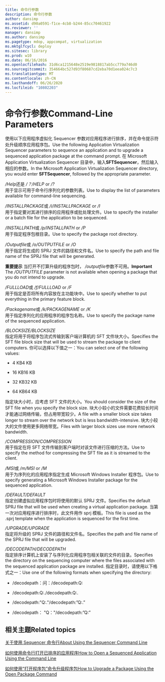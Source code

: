 ```yaml
---
title: 命令行参数
description: 命令行参数
author: dansimp
ms.assetid: d90a0591-f1ce-4cb8-b244-85cc70461922
ms.reviewer: ''
manager: dansimp
ms.author: dansimp
ms.pagetype: mdop, appcompat, virtualization
ms.mktglfcycl: deploy
ms.sitesec: library
ms.prod: w10
ms.date: 06/16/2016
ms.openlocfilehash: 31d6ca1215648e2519e9818817ab5cc779a746d0
ms.sourcegitcommit: 354664bc527d93f80687cd2eba70d1eea024c7c3
ms.translationtype: MT
ms.contentlocale: zh-CN
ms.lasthandoff: 06/26/2020
ms.locfileid: "10802203"
---
```

# <span data-ttu-id="41890-103">命令行参数</span><span class="sxs-lookup"><span data-stu-id="41890-103">Command-Line Parameters</span></span>


<span data-ttu-id="41890-104">使用以下应用程序虚拟化 Sequencer 参数对应用程序进行排序，并在命令提示符处升级顺序应用程序包。</span><span class="sxs-lookup"><span data-stu-id="41890-104">Use the following Application Virtualization Sequencer parameters to sequence an application and to upgrade a sequenced application package at the command prompt.</span></span> <span data-ttu-id="41890-105">在 Microsoft Application Virtualization Sequencer 目录中，输入**SFTSequencer**，然后输入相应的参数。</span><span class="sxs-lookup"><span data-stu-id="41890-105">In the Microsoft Application Virtualization Sequencer directory, you would enter **SFTSequencer**, followed by the appropriate parameter.</span></span>

<a href="" id="-help-or---"></a><span data-ttu-id="41890-106">*/Help*还是 */？*</span><span class="sxs-lookup"><span data-stu-id="41890-106">*/HELP* or */?*</span></span>  
<span data-ttu-id="41890-107">用于显示可用于命令行序列化的参数列表。</span><span class="sxs-lookup"><span data-stu-id="41890-107">Use to display the list of parameters available for command-line sequencing.</span></span>

<a href="" id="-installpackage-or--i"></a><span data-ttu-id="41890-108">*/INSTALLPACKAGE*或 */i*</span><span class="sxs-lookup"><span data-stu-id="41890-108">*/INSTALLPACKAGE* or */I*</span></span>  
<span data-ttu-id="41890-109">用于指定要对其进行排序的应用程序或批处理文件。</span><span class="sxs-lookup"><span data-stu-id="41890-109">Use to specify the installer or a batch file for the application to be sequenced.</span></span>

<a href="" id="-installpath-or--p"></a><span data-ttu-id="41890-110">*/INSTALLPATH*或 */p*</span><span class="sxs-lookup"><span data-stu-id="41890-110">*/INSTALLPATH* or */P*</span></span>  
<span data-ttu-id="41890-111">用于指定程序包根目录。</span><span class="sxs-lookup"><span data-stu-id="41890-111">Use to specify the package root directory.</span></span>

<a href="" id="-outputfile-or--o"></a><span data-ttu-id="41890-112">*/Outputfile*或 */o*</span><span class="sxs-lookup"><span data-stu-id="41890-112">*/OUTPUTFILE* or */O*</span></span>  
<span data-ttu-id="41890-113">用于指定将生成的 SPRJ 文件的路径和文件名。</span><span class="sxs-lookup"><span data-stu-id="41890-113">Use to specify the path and file name of the SPRJ file that will be generated.</span></span>

<span data-ttu-id="41890-114">**重要提示** 当打开不打算升级的程序包时， */outputfile*参数不可用。</span><span class="sxs-lookup"><span data-stu-id="41890-114">**Important** The */OUTPUTFILE* parameter is not available when opening a package that you do not intend to upgrade.</span></span>

 

<a href="" id="-fullload-or--f"></a><span data-ttu-id="41890-115">*/FULLLOAD*或 */f*</span><span class="sxs-lookup"><span data-stu-id="41890-115">*/FULLLOAD* or */F*</span></span>  
<span data-ttu-id="41890-116">用于指定是否将所有内容放在主功能块中。</span><span class="sxs-lookup"><span data-stu-id="41890-116">Use to specify whether to put everything in the primary feature block.</span></span>

<a href="" id="-packagename-or--k"></a><span data-ttu-id="41890-117">*/Packagename*或 */k*</span><span class="sxs-lookup"><span data-stu-id="41890-117">*/PACKAGENAME* or */K*</span></span>  
<span data-ttu-id="41890-118">用于指定序列化的应用程序的程序包名称。</span><span class="sxs-lookup"><span data-stu-id="41890-118">Use to specify the package name of the sequenced application.</span></span>

<a href="" id="-blocksize"></a>*<span data-ttu-id="41890-119">/BLOCKSIZE</span><span class="sxs-lookup"><span data-stu-id="41890-119">/BLOCKSIZE</span></span>*  
<span data-ttu-id="41890-120">指定将用于将程序包流式传输到客户端计算机的 SFT 文件块大小。</span><span class="sxs-lookup"><span data-stu-id="41890-120">Specifies the SFT file block size that will be used to stream the package to client computers.</span></span> <span data-ttu-id="41890-121">你可以选择以下值之一：</span><span class="sxs-lookup"><span data-stu-id="41890-121">You can select one of the following values:</span></span>

-   <span data-ttu-id="41890-122">4 KB</span><span class="sxs-lookup"><span data-stu-id="41890-122">4 KB</span></span>

-   <span data-ttu-id="41890-123">16 KB</span><span class="sxs-lookup"><span data-stu-id="41890-123">16 KB</span></span>

-   <span data-ttu-id="41890-124">32 KB</span><span class="sxs-lookup"><span data-stu-id="41890-124">32 KB</span></span>

-   <span data-ttu-id="41890-125">64 KB</span><span class="sxs-lookup"><span data-stu-id="41890-125">64 KB</span></span>

<span data-ttu-id="41890-126">指定块大小时，应考虑 SFT 文件的大小。</span><span class="sxs-lookup"><span data-stu-id="41890-126">You should consider the size of the SFT file when you specify the block size.</span></span> <span data-ttu-id="41890-127">块大小较小的文件需要花费较长时间才能通过网络传输，但占用带宽较少。</span><span class="sxs-lookup"><span data-stu-id="41890-127">A file with a smaller block size takes longer to stream over the network but is less bandwidth-intensive.</span></span> <span data-ttu-id="41890-128">块大小较大的文件使用更多网络带宽。</span><span class="sxs-lookup"><span data-stu-id="41890-128">Files with larger block sizes use more network bandwidth.</span></span>

<a href="" id="-compression"></a>*<span data-ttu-id="41890-129">/COMPRESSION</span><span class="sxs-lookup"><span data-stu-id="41890-129">/COMPRESSION</span></span>*  
<span data-ttu-id="41890-130">用于指定在将 SFT 文件传输到客户端时对该文件进行压缩的方法。</span><span class="sxs-lookup"><span data-stu-id="41890-130">Use to specify the method for compressing the SFT file as it is streamed to the client.</span></span>

<a href="" id="-msi-or--m"></a><span data-ttu-id="41890-131">*/MSI*或 */m*</span><span class="sxs-lookup"><span data-stu-id="41890-131">*/MSI* or */M*</span></span>  
<span data-ttu-id="41890-132">用于为序列化的应用程序指定生成 Microsoft Windows Installer 程序包。</span><span class="sxs-lookup"><span data-stu-id="41890-132">Use to specify generating a Microsoft Windows Installer package for the sequenced application.</span></span>

<a href="" id="-default"></a>*<span data-ttu-id="41890-133">/DEFAULT</span><span class="sxs-lookup"><span data-stu-id="41890-133">/DEFAULT</span></span>*  
<span data-ttu-id="41890-134">指定创建虚拟应用程序包时将使用的默认 SPRJ 文件。</span><span class="sxs-lookup"><span data-stu-id="41890-134">Specifies the default SPRJ file that will be used when creating a virtual application package.</span></span> <span data-ttu-id="41890-135">当第一次对应用程序进行排序时，此文件用作 sprj 模板。</span><span class="sxs-lookup"><span data-stu-id="41890-135">This file is used as the .sprj template when the application is sequenced for the first time.</span></span>

<a href="" id="-upgrade"></a>*<span data-ttu-id="41890-136">/UPGRADE</span><span class="sxs-lookup"><span data-stu-id="41890-136">/UPGRADE</span></span>*  
<span data-ttu-id="41890-137">指定将升级的 SPRJ 文件的路径和文件名。</span><span class="sxs-lookup"><span data-stu-id="41890-137">Specifies the path and file name of the SPRJ file that will be upgraded.</span></span>

<a href="" id="-decodepath"></a>*<span data-ttu-id="41890-138">/DECODEPATH</span><span class="sxs-lookup"><span data-stu-id="41890-138">/DECODEPATH</span></span>*  
<span data-ttu-id="41890-139">指定排序计算机上安装了与序列化应用程序包相关联的文件的目录。</span><span class="sxs-lookup"><span data-stu-id="41890-139">Specifies the directory on the sequencing computer where the files associated with the sequenced application package are installed.</span></span> <span data-ttu-id="41890-140">指定目录时，请使用以下格式之一：</span><span class="sxs-lookup"><span data-stu-id="41890-140">Use one of the following formats when specifying the directory:</span></span>

-   <span data-ttu-id="41890-141">/decodepath：问：</span><span class="sxs-lookup"><span data-stu-id="41890-141">/decodepath:Q:</span></span>

-   <span data-ttu-id="41890-142">/decodepath:Q:.</span><span class="sxs-lookup"><span data-stu-id="41890-142">/decodepath:Q:.</span></span>

-   <span data-ttu-id="41890-143">/decodepath:"Q:."</span><span class="sxs-lookup"><span data-stu-id="41890-143">/decodepath:”Q:.”</span></span>

-   <span data-ttu-id="41890-144">/decodepath： "Q："</span><span class="sxs-lookup"><span data-stu-id="41890-144">/decodepath:”Q:”</span></span>

## <span data-ttu-id="41890-145">相关主题</span><span class="sxs-lookup"><span data-stu-id="41890-145">Related topics</span></span>


[<span data-ttu-id="41890-146">关于使用 Sequencer 命令行</span><span class="sxs-lookup"><span data-stu-id="41890-146">About Using the Sequencer Command Line</span></span>](about-using-the-sequencer-command-line.md)

[<span data-ttu-id="41890-147">如何使用命令行打开已排序的应用程序</span><span class="sxs-lookup"><span data-stu-id="41890-147">How to Open a Sequenced Application Using the Command Line</span></span>](how-to-open-a-sequenced-application-using-the-command-line.md)

[<span data-ttu-id="41890-148">如何使用“打开程序包”命令升级程序包</span><span class="sxs-lookup"><span data-stu-id="41890-148">How to Upgrade a Package Using the Open Package Command</span></span>](how-to-upgrade-a-package-using-the-open-package-command.md)

 

 





